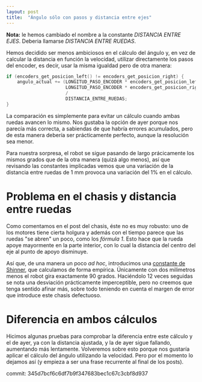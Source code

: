 ```yaml
---
layout: post
title:  "Ángulo sólo con pasos y distancia entre ejes"
---
```


**Nota:** le hemos cambiado el nombre a la constante _DISTANCIA ENTRE EJES_. Deberia
llamarse _DISTANCIA ENTRE RUEDAS_.

Hemos decidido ser menos ambiciosos en el cálculo del ángulo y, en vez
de calcular la distancia en función la velocidad, utilizar directamente
los pasos del encoder, es decir, usar la misma igualdad pero de otra manera:

```cpp
if (encoders_get_posicion_left() != encoders_get_posicion_right) {
    angulo_actual += (LONGITUD_PASO_ENCODER * encoders_get_posicion_left() -
                      LONGITUD_PASO_ENCODER * encoders_get_posicion_right())
                      / 
                      DISTANCIA_ENTRE_RUEDAS;
}

```

La comparación es simplemente para evitar un cálculo cuando ambas ruedas avancen
lo mismo. Nos gustaba la opción de ayer porque nos parecía más correcta, a sabiendas
de que habría errores acumulados, pero de esta manera debería ser prácticamente
perfecto, aunque la resolución sea menor.

Para nuestra sorpresa, el robot se sigue pasando de largo prácicamente los mismos
grados que de la otra manera (quizá algo menos), así que revisando las constantes implicadas vemos
que una variación de la distancia entre ruedas de 1 mm provoca una variación del 1%
en el cálculo.

# Problema en el chasis y distancia entre ruedas

Como comentamos en el post del chasis, éste no es muy robusto: uno de los motores
tiene cierta holgura y además con el tiempo parece que las ruedas "se abren" un poco, como
los _fórmula 1_. Esto hace que la rueda apoye mayormente en la parte interior, con lo
cual la distancia del centro del eje al punto de apoyo disminuye.

Así que, de una manera un poco _ad hoc_, introducimos una [constante de Shinner](https://www.ugr.es/~jmaroza/anecdotario/chciencia.htm),
que calculamos de forma empírica. Únicamente con dos milimetros menos el robot
gira exactamente 90 grados. Haciéndolo 12 veces seguidas se nota una desviación prácticamente
imperceptible, pero no creemos que tenga sentido afinar más, sobre todo teniendo en
cuenta el margen de error que introduce este chasis defectuoso.

# Diferencia en ambos cálculos

Hicimos algunas pruebas para comprobar la diferencia entre este cálculo y el de ayer,
ya con la distancia ajustada, y la de ayer sigue fallando, aumentando más lentamente. Volveremos
sobre esto porque nos gustaría aplicar el cálculo del ángulo utilizando la velocidad.
Pero por el momento lo dejamos así (y empieza a ser una frase recurrente al final de los
posts).

commit: 345d7bcf6c6df7b9f347683bec1c67c3cbf8d937

